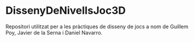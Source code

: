 # DissenyDeNivellsJoc3D

Repositori utilitzat per a les pràctiques de disseny de jocs a nom de Guillem Poy, Javier de la Serna i Daniel Navarro.
